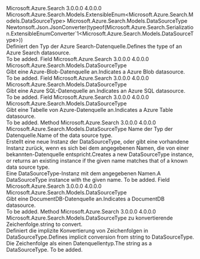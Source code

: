 <Type Name="DataSourceType" FullName="Microsoft.Azure.Search.Models.DataSourceType">
  <TypeSignature Language="C#" Value="public sealed class DataSourceType : Microsoft.Azure.Search.Models.ExtensibleEnum&lt;Microsoft.Azure.Search.Models.DataSourceType&gt;" />
  <TypeSignature Language="ILAsm" Value=".class public auto ansi sealed beforefieldinit DataSourceType extends Microsoft.Azure.Search.Models.ExtensibleEnum`1&lt;class Microsoft.Azure.Search.Models.DataSourceType&gt;" />
  <TypeSignature Language="DocId" Value="T:Microsoft.Azure.Search.Models.DataSourceType" />
  <TypeSignature Language="VB.NET" Value="Public NotInheritable Class DataSourceType&#xA;Inherits ExtensibleEnum(Of DataSourceType)" />
  <TypeSignature Language="F#" Value="type DataSourceType = class&#xA;    inherit ExtensibleEnum&lt;DataSourceType&gt;" />
  <AssemblyInfo>
    <AssemblyName>Microsoft.Azure.Search</AssemblyName>
    <AssemblyVersion>3.0.0.0</AssemblyVersion>
    <AssemblyVersion>4.0.0.0</AssemblyVersion>
  </AssemblyInfo>
  <Base>
    <BaseTypeName>Microsoft.Azure.Search.Models.ExtensibleEnum&lt;Microsoft.Azure.Search.Models.DataSourceType&gt;</BaseTypeName>
    <BaseTypeArguments>
      <BaseTypeArgument TypeParamName="T">Microsoft.Azure.Search.Models.DataSourceType</BaseTypeArgument>
    </BaseTypeArguments>
  </Base>
  <Interfaces />
  <Attributes>
    <Attribute>
      <AttributeName>Newtonsoft.Json.JsonConverter(typeof(Microsoft.Azure.Search.Serialization.ExtensibleEnumConverter`1&lt;Microsoft.Azure.Search.Models.DataSourceType&gt;))</AttributeName>
    </Attribute>
  </Attributes>
  <Docs>
    <summary>
            <span data-ttu-id="fd7d0-101">Definiert den Typ der Azure Search-Datenquelle.</span><span class="sxs-lookup"><span data-stu-id="fd7d0-101">Defines the type of an Azure Search datasource.</span></span>
            </summary>
    <remarks>To be added.</remarks>
  </Docs>
  <Members>
    <Member MemberName="AzureBlob">
      <MemberSignature Language="C#" Value="public static readonly Microsoft.Azure.Search.Models.DataSourceType AzureBlob;" />
      <MemberSignature Language="ILAsm" Value=".field public static initonly class Microsoft.Azure.Search.Models.DataSourceType AzureBlob" />
      <MemberSignature Language="DocId" Value="F:Microsoft.Azure.Search.Models.DataSourceType.AzureBlob" />
      <MemberSignature Language="VB.NET" Value="Public Shared ReadOnly AzureBlob As DataSourceType " />
      <MemberSignature Language="F#" Value=" staticval mutable AzureBlob : Microsoft.Azure.Search.Models.DataSourceType" Usage="Microsoft.Azure.Search.Models.DataSourceType.AzureBlob" />
      <MemberType>Field</MemberType>
      <AssemblyInfo>
        <AssemblyName>Microsoft.Azure.Search</AssemblyName>
        <AssemblyVersion>3.0.0.0</AssemblyVersion>
        <AssemblyVersion>4.0.0.0</AssemblyVersion>
      </AssemblyInfo>
      <ReturnValue>
        <ReturnType>Microsoft.Azure.Search.Models.DataSourceType</ReturnType>
      </ReturnValue>
      <Docs>
        <summary>
            <span data-ttu-id="fd7d0-102">Gibt eine Azure-Blob-Datenquelle an.</span><span class="sxs-lookup"><span data-stu-id="fd7d0-102">Indicates a Azure Blob datasource.</span></span>
            </summary>
        <remarks>To be added.</remarks>
      </Docs>
    </Member>
    <Member MemberName="AzureSql">
      <MemberSignature Language="C#" Value="public static readonly Microsoft.Azure.Search.Models.DataSourceType AzureSql;" />
      <MemberSignature Language="ILAsm" Value=".field public static initonly class Microsoft.Azure.Search.Models.DataSourceType AzureSql" />
      <MemberSignature Language="DocId" Value="F:Microsoft.Azure.Search.Models.DataSourceType.AzureSql" />
      <MemberSignature Language="VB.NET" Value="Public Shared ReadOnly AzureSql As DataSourceType " />
      <MemberSignature Language="F#" Value=" staticval mutable AzureSql : Microsoft.Azure.Search.Models.DataSourceType" Usage="Microsoft.Azure.Search.Models.DataSourceType.AzureSql" />
      <MemberType>Field</MemberType>
      <AssemblyInfo>
        <AssemblyName>Microsoft.Azure.Search</AssemblyName>
        <AssemblyVersion>3.0.0.0</AssemblyVersion>
        <AssemblyVersion>4.0.0.0</AssemblyVersion>
      </AssemblyInfo>
      <ReturnValue>
        <ReturnType>Microsoft.Azure.Search.Models.DataSourceType</ReturnType>
      </ReturnValue>
      <Docs>
        <summary>
            <span data-ttu-id="fd7d0-103">Gibt eine Azure SQL-Datenquelle an.</span><span class="sxs-lookup"><span data-stu-id="fd7d0-103">Indicates an Azure SQL datasource.</span></span>
            </summary>
        <remarks>To be added.</remarks>
      </Docs>
    </Member>
    <Member MemberName="AzureTable">
      <MemberSignature Language="C#" Value="public static readonly Microsoft.Azure.Search.Models.DataSourceType AzureTable;" />
      <MemberSignature Language="ILAsm" Value=".field public static initonly class Microsoft.Azure.Search.Models.DataSourceType AzureTable" />
      <MemberSignature Language="DocId" Value="F:Microsoft.Azure.Search.Models.DataSourceType.AzureTable" />
      <MemberSignature Language="VB.NET" Value="Public Shared ReadOnly AzureTable As DataSourceType " />
      <MemberSignature Language="F#" Value=" staticval mutable AzureTable : Microsoft.Azure.Search.Models.DataSourceType" Usage="Microsoft.Azure.Search.Models.DataSourceType.AzureTable" />
      <MemberType>Field</MemberType>
      <AssemblyInfo>
        <AssemblyName>Microsoft.Azure.Search</AssemblyName>
        <AssemblyVersion>3.0.0.0</AssemblyVersion>
        <AssemblyVersion>4.0.0.0</AssemblyVersion>
      </AssemblyInfo>
      <ReturnValue>
        <ReturnType>Microsoft.Azure.Search.Models.DataSourceType</ReturnType>
      </ReturnValue>
      <Docs>
        <summary>
            <span data-ttu-id="fd7d0-104">Gibt eine Tabelle von Azure-Datenquelle an.</span><span class="sxs-lookup"><span data-stu-id="fd7d0-104">Indicates a Azure Table datasource.</span></span>
            </summary>
        <remarks>To be added.</remarks>
      </Docs>
    </Member>
    <Member MemberName="Create">
      <MemberSignature Language="C#" Value="public static Microsoft.Azure.Search.Models.DataSourceType Create (string name);" />
      <MemberSignature Language="ILAsm" Value=".method public static hidebysig class Microsoft.Azure.Search.Models.DataSourceType Create(string name) cil managed" />
      <MemberSignature Language="DocId" Value="M:Microsoft.Azure.Search.Models.DataSourceType.Create(System.String)" />
      <MemberSignature Language="VB.NET" Value="Public Shared Function Create (name As String) As DataSourceType" />
      <MemberSignature Language="F#" Value="static member Create : string -&gt; Microsoft.Azure.Search.Models.DataSourceType" Usage="Microsoft.Azure.Search.Models.DataSourceType.Create name" />
      <MemberType>Method</MemberType>
      <AssemblyInfo>
        <AssemblyName>Microsoft.Azure.Search</AssemblyName>
        <AssemblyVersion>3.0.0.0</AssemblyVersion>
        <AssemblyVersion>4.0.0.0</AssemblyVersion>
      </AssemblyInfo>
      <ReturnValue>
        <ReturnType>Microsoft.Azure.Search.Models.DataSourceType</ReturnType>
      </ReturnValue>
      <Parameters>
        <Parameter Name="name" Type="System.String" />
      </Parameters>
      <Docs>
        <param name="name"><span data-ttu-id="fd7d0-105">Name der Typ der Datenquelle.</span><span class="sxs-lookup"><span data-stu-id="fd7d0-105">Name of the data source type.</span></span></param>
        <summary>
            <span data-ttu-id="fd7d0-106">Erstellt eine neue Instanz der DataSourceType, oder gibt eine vorhandene Instanz zurück, wenn es sich bei dem angegebenen Namen, die von einer bekannten-Datenquelle entspricht.</span><span class="sxs-lookup"><span data-stu-id="fd7d0-106">Creates a new DataSourceType instance, or returns an existing instance if the given name matches that of a known data source type.</span></span>
            </summary>
        <returns><span data-ttu-id="fd7d0-107">Eine DataSourceType-Instanz mit dem angegebenen Namen.</span><span class="sxs-lookup"><span data-stu-id="fd7d0-107">A DataSourceType instance with the given name.</span></span></returns>
        <remarks>To be added.</remarks>
      </Docs>
    </Member>
    <Member MemberName="DocumentDb">
      <MemberSignature Language="C#" Value="public static readonly Microsoft.Azure.Search.Models.DataSourceType DocumentDb;" />
      <MemberSignature Language="ILAsm" Value=".field public static initonly class Microsoft.Azure.Search.Models.DataSourceType DocumentDb" />
      <MemberSignature Language="DocId" Value="F:Microsoft.Azure.Search.Models.DataSourceType.DocumentDb" />
      <MemberSignature Language="VB.NET" Value="Public Shared ReadOnly DocumentDb As DataSourceType " />
      <MemberSignature Language="F#" Value=" staticval mutable DocumentDb : Microsoft.Azure.Search.Models.DataSourceType" Usage="Microsoft.Azure.Search.Models.DataSourceType.DocumentDb" />
      <MemberType>Field</MemberType>
      <AssemblyInfo>
        <AssemblyName>Microsoft.Azure.Search</AssemblyName>
        <AssemblyVersion>3.0.0.0</AssemblyVersion>
        <AssemblyVersion>4.0.0.0</AssemblyVersion>
      </AssemblyInfo>
      <ReturnValue>
        <ReturnType>Microsoft.Azure.Search.Models.DataSourceType</ReturnType>
      </ReturnValue>
      <Docs>
        <summary>
            <span data-ttu-id="fd7d0-108">Gibt eine DocumentDB-Datenquelle an.</span><span class="sxs-lookup"><span data-stu-id="fd7d0-108">Indicates a DocumentDB datasource.</span></span>
            </summary>
        <remarks>To be added.</remarks>
      </Docs>
    </Member>
    <Member MemberName="op_Implicit">
      <MemberSignature Language="C#" Value="public static implicit operator Microsoft.Azure.Search.Models.DataSourceType (string name);" />
      <MemberSignature Language="ILAsm" Value=".method public static hidebysig specialname class Microsoft.Azure.Search.Models.DataSourceType op_Implicit(string name) cil managed" />
      <MemberSignature Language="DocId" Value="M:Microsoft.Azure.Search.Models.DataSourceType.op_Implicit(System.String)~Microsoft.Azure.Search.Models.DataSourceType" />
      <MemberSignature Language="VB.NET" Value="Public Shared Widening Operator CType (name As String) As DataSourceType" />
      <MemberSignature Language="F#" Value="static member op_Implicit : string -&gt; Microsoft.Azure.Search.Models.DataSourceType" Usage="Microsoft.Azure.Search.Models.DataSourceType.op_Implicit name" />
      <MemberType>Method</MemberType>
      <AssemblyInfo>
        <AssemblyName>Microsoft.Azure.Search</AssemblyName>
        <AssemblyVersion>3.0.0.0</AssemblyVersion>
        <AssemblyVersion>4.0.0.0</AssemblyVersion>
      </AssemblyInfo>
      <ReturnValue>
        <ReturnType>Microsoft.Azure.Search.Models.DataSourceType</ReturnType>
      </ReturnValue>
      <Parameters>
        <Parameter Name="name" Type="System.String" />
      </Parameters>
      <Docs>
        <param name="name"><span data-ttu-id="fd7d0-109">zu konvertierende Zeichenfolge.</span><span class="sxs-lookup"><span data-stu-id="fd7d0-109">string to convert.</span></span></param>
        <summary>
            <span data-ttu-id="fd7d0-110">Definiert die implizite Konvertierung von Zeichenfolgen in DataSourceType.</span><span class="sxs-lookup"><span data-stu-id="fd7d0-110">Defines implicit conversion from string to DataSourceType.</span></span>
            </summary>
        <returns><span data-ttu-id="fd7d0-111">Die Zeichenfolge als einen Datenquellentyp.</span><span class="sxs-lookup"><span data-stu-id="fd7d0-111">The string as a DataSourceType.</span></span></returns>
        <remarks>To be added.</remarks>
      </Docs>
    </Member>
  </Members>
</Type>